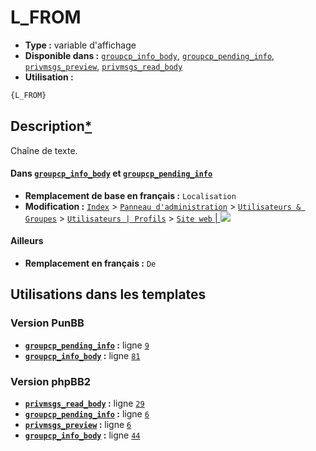 # L_FROM
* __Type :__ variable d'affichage
* __Disponible dans :__ [`groupcp_info_body`](../tpl/var/groupcp_info_body.md#readme), [`groupcp_pending_info`](../tpl/var/groupcp_pending_info.md#readme), [`privmsgs_preview`](../tpl/var/privmsgs_preview.md#readme), [`privmsgs_read_body`](../tpl/var/privmsgs_read_body.md#readme)
* __Utilisation :__

```html
{L_FROM}
```

## Description[*](https://fa-tvars.appspot.com/var/L_FROM)
Chaîne de texte.

#### Dans [`groupcp_info_body`](https://github.com/Etana/template/blob/master/tpl/var/groupcp_info_body.md#readme) et [`groupcp_pending_info`](https://github.com/Etana/template/blob/master/tpl/var/groupcp_pending_info.md#readme)

* __Remplacement de base en français :__ `Localisation`
* __Modification :__ [`Index`](http://votre-forum.appspot.com/#/admin/,&part=users_groups,&mode=avatar_profil2&sub=users,&action=configuration&id=-11) > [`Panneau d'administration`](http://votre-forum.appspot.com/admin/#&part=users_groups,&mode=avatar_profil2&sub=users,&action=configuration&id=-11) > [`Utilisateurs & Groupes`](http://votre-forum.appspot.com/admin/?part=users_groups#&mode=avatar_profil2&sub=users,&action=configuration&id=-11) > [`Utilisateurs | Profils`](http://votre-forum.appspot.com/admin/?mode=avatar_profil2&part=users_groups&sub=users#&action=configuration&id=-11) > [`Site web` | ![](http://illiweb.com/fa/admin/icones/editer.png)](http://votre-forum.appspot.com/admin/?action=configuration&id=-11&mode=avatar_profil2&part=users_groups&sub=users)

#### Ailleurs

* __Remplacement en français :__ `De`

## Utilisations dans les templates

### Version PunBB
* __[`groupcp_pending_info`](../tpl/var/groupcp_pending_info.md#readme) :__ ligne [`9`](../tpl/src/punbb/groupcp_pending_info.tpl#L9)
* __[`groupcp_info_body`](../tpl/var/groupcp_info_body.md#readme) :__ ligne [`81`](../tpl/src/punbb/groupcp_info_body.tpl#L81)

### Version phpBB2
* __[`privmsgs_read_body`](../tpl/var/privmsgs_read_body.md#readme) :__ ligne [`29`](../tpl/src/subsilver/privmsgs_read_body.tpl#L29)
* __[`groupcp_pending_info`](../tpl/var/groupcp_pending_info.md#readme) :__ ligne [`6`](../tpl/src/subsilver/groupcp_pending_info.tpl#L6)
* __[`privmsgs_preview`](../tpl/var/privmsgs_preview.md#readme) :__ ligne [`6`](../tpl/src/subsilver/privmsgs_preview.tpl#L6)
* __[`groupcp_info_body`](../tpl/var/groupcp_info_body.md#readme) :__ ligne [`44`](../tpl/src/subsilver/groupcp_info_body.tpl#L44)